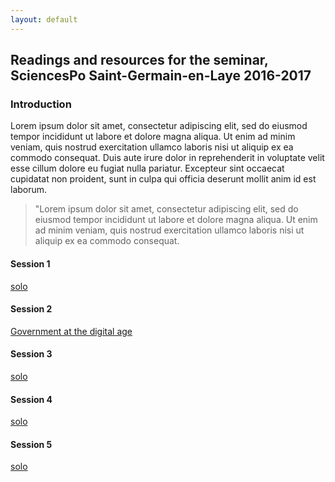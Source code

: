 ```yaml
---
layout: default
---
```


## Readings and resources for the seminar, SciencesPo Saint-Germain-en-Laye 2016-2017

### Introduction

Lorem ipsum dolor sit amet, consectetur adipiscing elit, sed do eiusmod tempor incididunt ut labore et dolore magna aliqua. Ut enim ad minim veniam, quis nostrud exercitation ullamco laboris nisi ut aliquip ex ea commodo consequat. Duis aute irure dolor in reprehenderit in voluptate velit esse cillum dolore eu fugiat nulla pariatur. Excepteur sint occaecat cupidatat non proident, sunt in culpa qui officia deserunt mollit anim id est laborum.

> "Lorem ipsum dolor sit amet, consectetur adipiscing elit, sed do eiusmod tempor incididunt ut labore et dolore magna aliqua. Ut enim ad minim veniam, quis nostrud exercitation ullamco laboris nisi ut aliquip ex ea commodo consequat.

#### Session 1
[solo](https://github.com/chibicode)

#### Session 2
[Government at the digital age](https://github.com/chibicode)

#### Session 3
[solo](https://github.com/chibicode)

#### Session 4
[solo](https://github.com/chibicode)

#### Session 5
[solo](https://github.com/chibicode)
